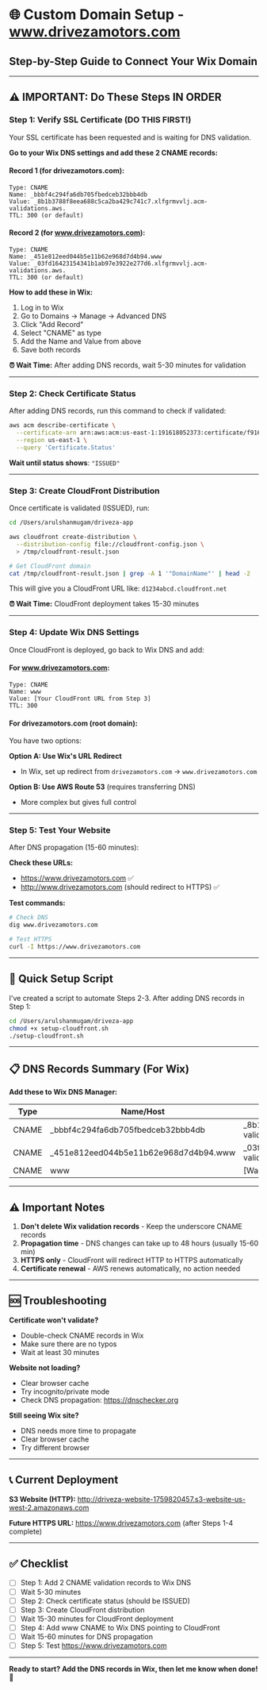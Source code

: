 # 🌐 Custom Domain Setup - www.drivezamotors.com

## Step-by-Step Guide to Connect Your Wix Domain

---

## ⚠️ IMPORTANT: Do These Steps IN ORDER

### Step 1: Verify SSL Certificate (DO THIS FIRST!)

Your SSL certificate has been requested and is waiting for DNS validation.

**Go to your Wix DNS settings and add these 2 CNAME records:**

#### Record 1 (for drivezamotors.com):
```
Type: CNAME
Name: _bbbf4c294fa6db705fbedceb32bbb4db
Value: _8b1b3788f8eea688c5ca2ba429c741c7.xlfgrmvvlj.acm-validations.aws.
TTL: 300 (or default)
```

#### Record 2 (for www.drivezamotors.com):
```
Type: CNAME
Name: _451e812eed044b5e11b62e968d7d4b94.www
Value: _03fd16423154341b1ab97e3922e277d6.xlfgrmvvlj.acm-validations.aws.
TTL: 300 (or default)
```

**How to add these in Wix:**
1. Log in to Wix
2. Go to Domains → Manage → Advanced DNS
3. Click "Add Record"
4. Select "CNAME" as type
5. Add the Name and Value from above
6. Save both records

**⏰ Wait Time:** After adding DNS records, wait 5-30 minutes for validation

---

### Step 2: Check Certificate Status

After adding DNS records, run this command to check if validated:

```bash
aws acm describe-certificate \
  --certificate-arn arn:aws:acm:us-east-1:191618052373:certificate/f91698e2-77ae-489e-8adf-7e332cf30b81 \
  --region us-east-1 \
  --query 'Certificate.Status'
```

**Wait until status shows**: `"ISSUED"`

---

### Step 3: Create CloudFront Distribution

Once certificate is validated (ISSUED), run:

```bash
cd /Users/arulshanmugam/driveza-app

aws cloudfront create-distribution \
  --distribution-config file://cloudfront-config.json \
  > /tmp/cloudfront-result.json

# Get CloudFront domain
cat /tmp/cloudfront-result.json | grep -A 1 '"DomainName"' | head -2
```

This will give you a CloudFront URL like: `d1234abcd.cloudfront.net`

**⏰ Wait Time:** CloudFront deployment takes 15-30 minutes

---

### Step 4: Update Wix DNS Settings

Once CloudFront is deployed, go back to Wix DNS and add:

#### For www.drivezamotors.com:
```
Type: CNAME
Name: www
Value: [Your CloudFront URL from Step 3]
TTL: 300
```

#### For drivezamotors.com (root domain):
You have two options:

**Option A: Use Wix's URL Redirect**
- In Wix, set up redirect from `drivezamotors.com` → `www.drivezamotors.com`

**Option B: Use AWS Route 53** (requires transferring DNS)
- More complex but gives full control

---

### Step 5: Test Your Website

After DNS propagation (15-60 minutes):

**Check these URLs:**
- https://www.drivezamotors.com ✅
- http://www.drivezamotors.com (should redirect to HTTPS) ✅

**Test commands:**
```bash
# Check DNS
dig www.drivezamotors.com

# Test HTTPS
curl -I https://www.drivezamotors.com
```

---

## 🚀 Quick Setup Script

I've created a script to automate Steps 2-3. After adding DNS records in Step 1:

```bash
cd /Users/arulshanmugam/driveza-app
chmod +x setup-cloudfront.sh
./setup-cloudfront.sh
```

---

## 📋 DNS Records Summary (For Wix)

**Add these to Wix DNS Manager:**

| Type  | Name/Host | Value/Points To | Priority |
|-------|-----------|-----------------|----------|
| CNAME | _bbbf4c294fa6db705fbedceb32bbb4db | _8b1b3788f8eea688c5ca2ba429c741c7.xlfgrmvvlj.acm-validations.aws. | - |
| CNAME | _451e812eed044b5e11b62e968d7d4b94.www | _03fd16423154341b1ab97e3922e277d6.xlfgrmvvlj.acm-validations.aws. | - |
| CNAME | www | [Wait for CloudFront URL] | - |

---

## ⚠️ Important Notes

1. **Don't delete Wix validation records** - Keep the underscore CNAME records
2. **Propagation time** - DNS changes can take up to 48 hours (usually 15-60 min)
3. **HTTPS only** - CloudFront will redirect HTTP to HTTPS automatically
4. **Certificate renewal** - AWS renews automatically, no action needed

---

## 🆘 Troubleshooting

**Certificate won't validate?**
- Double-check CNAME records in Wix
- Make sure there are no typos
- Wait at least 30 minutes

**Website not loading?**
- Clear browser cache
- Try incognito/private mode
- Check DNS propagation: https://dnschecker.org

**Still seeing Wix site?**
- DNS needs more time to propagate
- Clear browser cache
- Try different browser

---

## 📞 Current Deployment

**S3 Website (HTTP):**
http://driveza-website-1759820457.s3-website-us-west-2.amazonaws.com

**Future HTTPS URL:**
https://www.drivezamotors.com (after Steps 1-4 complete)

---

## ✅ Checklist

- [ ] Step 1: Add 2 CNAME validation records to Wix DNS
- [ ] Wait 5-30 minutes
- [ ] Step 2: Check certificate status (should be ISSUED)
- [ ] Step 3: Create CloudFront distribution
- [ ] Wait 15-30 minutes for CloudFront deployment
- [ ] Step 4: Add www CNAME to Wix DNS pointing to CloudFront
- [ ] Wait 15-60 minutes for DNS propagation
- [ ] Step 5: Test https://www.drivezamotors.com

---

**Ready to start? Add the DNS records in Wix, then let me know when done!** 🚀

